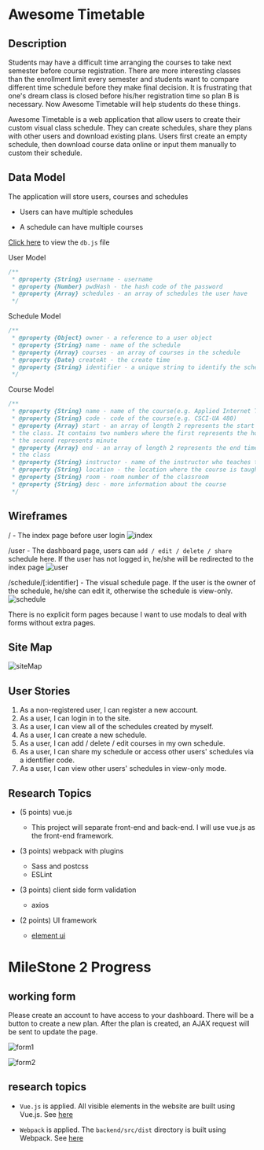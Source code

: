 # Awesome Timetable

## Description

Students may have a difficult time arranging the courses to take next semester before course registration. There are more interesting classes than the enrollment limit every semester and students want to compare different time schedule before they make final decision. It is frustrating that one's dream class is closed before his/her registration time so plan B is necessary. Now Awesome Timetable will help students do these things.

Awesome Timetable is a web application that allow users to create their custom visual class schedule. They can create schedules, share they plans with other users and download existing plans. Users first create an empty schedule, then download course data online or input them manually to custom their schedule.

## Data Model

The application will store users, courses and schedules

- Users can have multiple schedules

- A schedule can have multiple courses

[Click here](https://github.com/nyu-csci-ua-0480-001-003-fall-2018/DaKoala-final-project/blob/master/backend/src/db.js) to view the `db.js` file

User Model
```javascript
/**
 * @property {String} username - username
 * @property {Number} pwdHash - the hash code of the password
 * @property {Array} schedules - an array of schedules the user have
 */
```

Schedule Model
```javascript
/**
 * @property {Object} owner - a reference to a user object
 * @property {String} name - name of the schedule
 * @property {Array} courses - an array of courses in the schedule
 * @property {Date} createAt - the create time
 * @property {String} identifier - a unique string to identify the schedule, used for sharing
 */
```

Course Model
```javascript
/**
 * @property {String} name - name of the course(e.g. Applied Internet Tech)
 * @property {String} code - code of the course(e.g. CSCI-UA 480)
 * @property {Array} start - an array of length 2 represents the start time of
 * the class. It contains two numbers where the first represents the hour and
 * the second represents minute
 * @property {Array} end - an array of length 2 represents the end time of
 * the class
 * @property {String} instructor - name of the instructor who teaches the course
 * @property {String} location - the location where the course is taught
 * @property {String} room - room number of the classroom
 * @property {String} desc - more information about the course
 */
```

## Wireframes

/ - The index page before user login
![index](documentation/index.png)

/user - The dashboard page, users can `add / edit / delete / share` schedule here. If the user has not logged in, he/she will be redirected to the index page
![user](documentation/user.png)

/schedule/[:identifier] - The visual schedule page. If the user is the owner of the schedule, he/she can edit it, otherwise the schedule is view-only.
![schedule](documentation/schedule.png)

There is no explicit form pages because I want to use modals to deal with forms without extra pages.

## Site Map
![siteMap](documentation/siteMap.png)

## User Stories
1. As a non-registered user, I can register a new account.
2. As a user, I can login in to the site.
3. As a user, I can view all of the schedules created by myself.
4. As a user, I can create a new schedule.
5. As a user, I can add / delete / edit courses in my own schedule.
6. As a user, I can share my schedule or access other users' schedules via a identifier code.
7. As a user, I can view other users' schedules in view-only mode.

## Research Topics
- (5 points) vue.js
    * This project will separate front-end and back-end. I will use vue.js as the front-end framework.

- (3 points) webpack with plugins
    * Sass and postcss
    * ESLint
    
- (3 points) client side form validation
    * axios
    
- (2 points) UI framework
    * [element ui](https://element.eleme.io/#/en-US)
    
# MileStone 2 Progress

## working form

Please create an account to have access to your dashboard. There will be a button to create a new plan. After the plan is created, an AJAX request will be sent to update the page.

![form1](documentation/workingForm1.png)

![form2](documentation/workingForm2.png)

## research topics

- `Vue.js` is applied. All visible elements in the website are built using Vue.js. See [here](https://github.com/nyu-csci-ua-0480-001-003-fall-2018/DaKoala-final-project/tree/master/frontend/src/views)

- `Webpack` is applied. The `backend/src/dist` directory is built using Webpack. See [here](https://github.com/nyu-csci-ua-0480-001-003-fall-2018/DaKoala-final-project/tree/master/backend/src/dist)